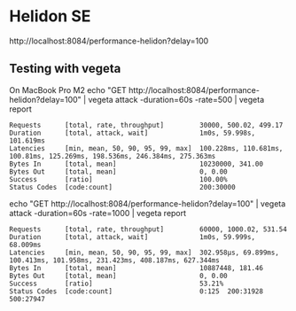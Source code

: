 # Helidon SE

http://localhost:8084/performance-helidon?delay=100

## Testing with vegeta
On MacBook Pro M2
echo "GET http://localhost:8084/performance-helidon?delay=100" | vegeta attack -duration=60s -rate=500 | vegeta report

```
Requests      [total, rate, throughput]         30000, 500.02, 499.17
Duration      [total, attack, wait]             1m0s, 59.998s, 101.619ms
Latencies     [min, mean, 50, 90, 95, 99, max]  100.228ms, 110.681ms, 100.81ms, 125.269ms, 198.536ms, 246.384ms, 275.363ms
Bytes In      [total, mean]                     10230000, 341.00
Bytes Out     [total, mean]                     0, 0.00
Success       [ratio]                           100.00%
Status Codes  [code:count]                      200:30000  
```

echo "GET http://localhost:8084/performance-helidon?delay=100" | vegeta attack -duration=60s -rate=1000 | vegeta report

```
Requests      [total, rate, throughput]         60000, 1000.02, 531.54
Duration      [total, attack, wait]             1m0s, 59.999s, 68.009ms
Latencies     [min, mean, 50, 90, 95, 99, max]  302.958µs, 69.899ms, 100.413ms, 101.958ms, 231.423ms, 408.187ms, 627.344ms
Bytes In      [total, mean]                     10887448, 181.46
Bytes Out     [total, mean]                     0, 0.00
Success       [ratio]                           53.21%
Status Codes  [code:count]                      0:125  200:31928  500:27947  
```